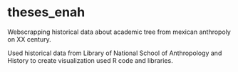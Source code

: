 # theses_enah
Webscrapping historical data about academic tree from mexican anthropoly on XX century. 

Used historical data from Library of National School of Anthropology and History to create visualization used R code and libraries.
